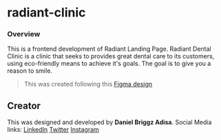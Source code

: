 # radiant-clinic

### Overview
This is a frontend development of Radiant Landing Page.
Radiant Dental Clinic is a clinic that seeks to provides great dental care to its customers, using eco-friendly means to achieve it's goals. 
The goal is to give you a reason to smile.

> This was created following this [Figma design]()

## Creator
This was designed and developed by **Daniel Briggz Adisa**.
Social Media links:
[LinkedIn](https://linkedin.com/danieladisa)
[Twitter](https://twitter.com/danielBriggz)
[Instagram](https://instagram.com/danielbriggz)
